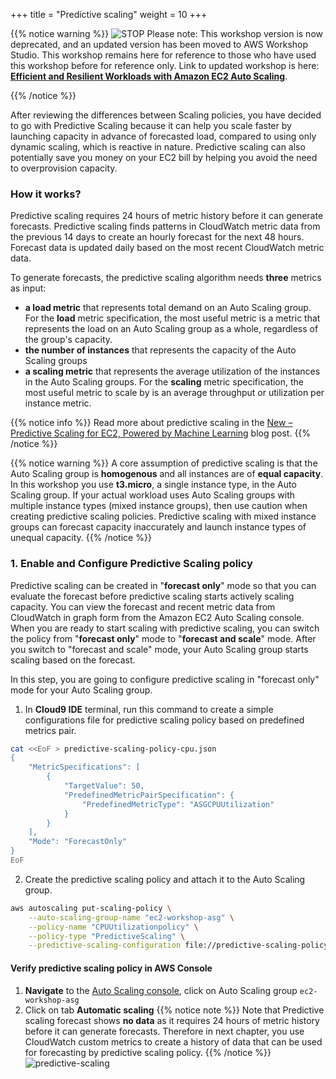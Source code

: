 +++
title = "Predictive scaling"
weight = 10
+++

{{% notice warning %}}
![STOP](../images/stop_small.png)
Please note: This workshop version is now deprecated, and an updated version has been moved to AWS Workshop Studio. This workshop remains here for reference to those who have used this workshop before for reference only. Link to updated workshop is here: **[Efficient and Resilient Workloads with Amazon EC2 Auto Scaling](https://catalog.us-east-1.prod.workshops.aws/workshops/20c57d32-162e-4ad5-86a6-dff1f8de4b3c/en-US)**.

{{% /notice %}}


After reviewing the differences between Scaling policies, you have decided to go with Predictive Scaling because it can help you scale faster by launching capacity in advance of forecasted load, compared to using only dynamic scaling, which is reactive in nature. Predictive scaling can also potentially save you money on your EC2 bill by helping you avoid the need to overprovision capacity.

### How it works?
Predictive scaling requires 24 hours of metric history before it can generate forecasts. Predictive scaling finds patterns in CloudWatch metric data from the previous 14 days to create an hourly forecast for the next 48 hours. Forecast data is updated daily based on the most recent CloudWatch metric data.

To generate forecasts, the predictive scaling algorithm needs **three** metrics as input: 
- **a load metric** that represents total demand on an Auto Scaling group. For the **load** metric specification, the most useful metric is a metric that represents the load on an Auto Scaling group as a whole, regardless of the group's capacity.
- **the number of instances** that represents the capacity of the Auto Scaling groups
- **a scaling metric** that represents the average utilization of the instances in the Auto Scaling groups. For the **scaling** metric specification, the most useful metric to scale by is an average throughput or utilization per instance metric.

{{% notice info %}}
Read more about predictive scaling in the [New – Predictive Scaling for EC2, Powered by Machine Learning](https://aws.amazon.com/blogs/aws/new-predictive-scaling-for-ec2-powered-by-machine-learning/) blog post.
{{% /notice %}}



{{% notice warning %}}
A core assumption of predictive scaling is that the Auto Scaling group is **homogenous** and all instances are of **equal capacity**. In this workshop you use **t3.micro**, a single instance type, in the Auto Scaling group.
If your actual workload uses Auto Scaling groups with multiple instance types (mixed instance groups), then use caution when creating predictive scaling policies. Predictive scaling with mixed instance groups can forecast capacity inaccurately and launch instance types of unequal capacity.
{{% /notice %}}

### 1. Enable and Configure Predictive Scaling policy

Predictive scaling can be created in "**forecast only**" mode so that you can evaluate the forecast before predictive scaling starts actively scaling capacity. You can view the forecast and recent metric data from CloudWatch in graph form from the Amazon EC2 Auto Scaling console. When you are ready to start scaling with predictive scaling, you can switch the policy from "**forecast only**" mode to "**forecast and scale**" mode. After you switch to "forecast and scale" mode, your Auto Scaling group starts scaling based on the forecast.

In this step, you are going to configure predictive scaling in "forecast only" mode for your Auto Scaling group.

1. In **Cloud9 IDE** terminal, run this command to create a simple configurations file for predictive scaling policy based on predefined metrics pair.

```bash
cat <<EoF > predictive-scaling-policy-cpu.json
{
    "MetricSpecifications": [
        {
            "TargetValue": 50,
            "PredefinedMetricPairSpecification": {
                "PredefinedMetricType": "ASGCPUUtilization"
            }
        }
    ],
    "Mode": "ForecastOnly"
}
EoF
```

2. Create the predictive scaling policy and attach it to the Auto Scaling group.

```bash
aws autoscaling put-scaling-policy \
    --auto-scaling-group-name "ec2-workshop-asg" \
    --policy-name "CPUUtilizationpolicy" \
    --policy-type "PredictiveScaling" \
    --predictive-scaling-configuration file://predictive-scaling-policy-cpu.json
```

#### Verify predictive scaling policy in AWS Console

1. **Navigate** to the [Auto Scaling console](https://console.aws.amazon.com/ec2/autoscaling/home#AutoScalingGroups:view=details), click on Auto Scaling group `ec2-workshop-asg`
2. Click on tab **Automatic scaling**
{{% notice note %}}
Note that Predictive scaling forecast shows **no data** as it requires 24 hours of metric history before it can generate forecasts. Therefore in next chapter, you use CloudWatch custom metrics to create a history of data that can be used for forecasting by predictive scaling policy.
{{% /notice %}}
![predictive-scaling](/images/efficient-and-resilient-ec2-auto-scaling/predictive-scaling-no-data.png)
